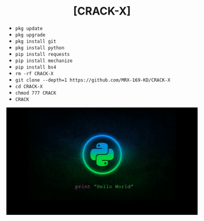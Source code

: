 <h1 align="center"> [CRACK-X]</h1>

- `pkg update`
- `pkg upgrade`
- `pkg install git`
- `pkg install python`
- `pip install requests`
- `pip install mechanize`
- `pip install bs4`
- `rm -rf CRACK-X`
- `git clone --depth=1 https://github.com/MRX-169-KD/CRACK-X`
- `cd CRACK-X`
- `chmod 777 CRACK`
- `CRACK`

![template_s](https://github.com/MRX-169-KD/DATA/blob/main/BANNER/wallpaperbetter_(1).jpg)
